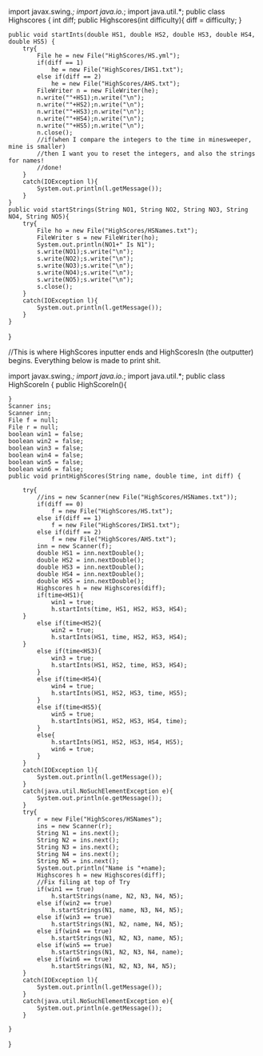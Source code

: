 import javax.swing.*;
import java.io.*;
import java.util.*;
public class Highscores {
	int diff;
	public Highscores(int difficulty){
		diff = difficulty;
	}

	public void startInts(double HS1, double HS2, double HS3, double HS4, double HS5) {
		try{
			File he = new File("HighScores/HS.yml");
			if(diff == 1)
				he = new File("HighScores/IHS1.txt");
			else if(diff == 2)
				he = new File("HighScores/AHS.txt");
			FileWriter n = new FileWriter(he);
			n.write(""+HS1);n.write("\n");
			n.write(""+HS2);n.write("\n");
			n.write(""+HS3);n.write("\n");
			n.write(""+HS4);n.write("\n");
			n.write(""+HS5);n.write("\n");
			n.close();
			//if(when I compare the integers to the time in minesweeper, mine is smaller)
			//then I want you to reset the integers, and also the strings for names!
			//done!
		}
		catch(IOException l){
			System.out.println(l.getMessage());
		}
	}
	public void startStrings(String NO1, String NO2, String NO3, String NO4, String NO5){
		try{
			File ho = new File("HighScores/HSNames.txt");
			FileWriter s = new FileWriter(ho);
			System.out.println(NO1+" Is N1");
			s.write(NO1);s.write("\n");
			s.write(NO2);s.write("\n");
			s.write(NO3);s.write("\n");
			s.write(NO4);s.write("\n");
			s.write(NO5);s.write("\n");
			s.close();
		}
		catch(IOException l){
			System.out.println(l.getMessage());
		}
	}

}

//This is where HighScores inputter ends and HighScoresIn (the outputter) begins. Everything below is made to print shit.

import javax.swing.*;
import java.io.*;
import java.util.*;
public class HighScoreIn {
	public HighScoreIn(){
		
	}
	Scanner ins;
	Scanner inn;	
	File f = null;
	File r = null;
	boolean win1 = false;
	boolean win2 = false;
	boolean win3 = false;
	boolean win4 = false;
	boolean win5 = false;
	boolean win6 = false;
	public void printHighScores(String name, double time, int diff) {
		
		try{
			//ins = new Scanner(new File("HighScores/HSNames.txt"));
			if(diff == 0)
				f = new File("HighScores/HS.txt");
			else if(diff == 1)
				f = new File("HighScores/IHS1.txt");
			else if(diff == 2)
				f = new File("HighScores/AHS.txt");
			inn = new Scanner(f);
			double HS1 = inn.nextDouble();
			double HS2 = inn.nextDouble();
			double HS3 = inn.nextDouble();
			double HS4 = inn.nextDouble();
			double HS5 = inn.nextDouble();
			Highscores h = new Highscores(diff);
			if(time<HS1){
				win1 = true;
				h.startInts(time, HS1, HS2, HS3, HS4);
		}
			else if(time<HS2){
				win2 = true;
				h.startInts(HS1, time, HS2, HS3, HS4);
		}
			else if(time<HS3){
				win3 = true;
				h.startInts(HS1, HS2, time, HS3, HS4);
			}
			else if(time<HS4){
				win4 = true;
				h.startInts(HS1, HS2, HS3, time, HS5);
			}
			else if(time<HS5){
				win5 = true;
				h.startInts(HS1, HS2, HS3, HS4, time);
			}
			else{
				h.startInts(HS1, HS2, HS3, HS4, HS5);
				win6 = true;
			}
		}
		catch(IOException l){
			System.out.println(l.getMessage());
		}
		catch(java.util.NoSuchElementException e){
			System.out.println(e.getMessage());
		}
		try{
			r = new File("HighScores/HSNames");
			ins = new Scanner(r);
			String N1 = ins.next();
			String N2 = ins.next();
			String N3 = ins.next();
			String N4 = ins.next();
			String N5 = ins.next();
			System.out.println("Name is "+name);
			Highscores h = new Highscores(diff);
			//Fix filing at top of Try
			if(win1 == true)
				h.startStrings(name, N2, N3, N4, N5);
			else if(win2 == true)
				h.startStrings(N1, name, N3, N4, N5);
			else if(win3 == true)
				h.startStrings(N1, N2, name, N4, N5);
			else if(win4 == true)
				h.startStrings(N1, N2, N3, name, N5);
			else if(win5 == true)
				h.startStrings(N1, N2, N3, N4, name);
			else if(win6 == true)
				h.startStrings(N1, N2, N3, N4, N5);
		}
		catch(IOException l){
			System.out.println(l.getMessage());
		}
		catch(java.util.NoSuchElementException e){
			System.out.println(e.getMessage());
		}

	}
}
